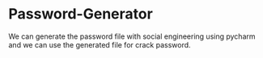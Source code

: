 # Password-Generator
We can generate the password file with social engineering using pycharm and we can use the generated file for crack password.
